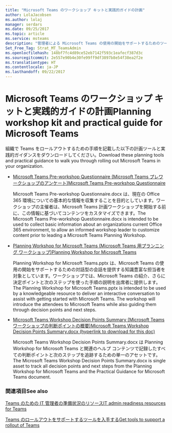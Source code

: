 ```yaml
---
title: "Microsoft Teams のワークショップ キットと実践的ガイドの計画"
author: LolaJacobsen
ms.author: lolaj
manager: serdars
ms.date: 09/25/2017
ms.topic: article
ms.service: msteams
description: "管理者による Microsoft Teams の使用の開始をサポートするためのツールおよび実践的なガイダンスの計画"
Set_Free_Tag: Strat_MT_TeamsAdmin
ms.openlocfilehash: 148bf7fc4d89ce52eb7142f593c1eafecf387d3c
ms.sourcegitcommit: 2e557e90b4e30fe99ff9df3897b8e54f38ea2f2e
ms.translationtype: HT
ms.contentlocale: ja-JP
ms.lasthandoff: 09/22/2017
---
```

<a name="planning-workshop-kit-and-practical-guide-for-microsoft-teams"></a><span data-ttu-id="d3dc3-103">Microsoft Teams のワークショップ キットと実践的ガイドの計画</span><span class="sxs-lookup"><span data-stu-id="d3dc3-103">Planning workshop kit and practical guide for Microsoft Teams</span></span>
=============================================================

<span data-ttu-id="d3dc3-104">組織で Teams をロールアウトするための手順を記載した以下の計画ツールと実践的ガイダンスをダウンロードしてください。</span><span class="sxs-lookup"><span data-stu-id="d3dc3-104">Download these planning tools and practical guidance to walk you through rolling out Microsoft Teams in your organization.</span></span>

- [<span data-ttu-id="d3dc3-105">Microsoft Teams Pre-workshop Questionnaire (Microsoft Teams プレワークショップのアンケート)</span><span class="sxs-lookup"><span data-stu-id="d3dc3-105">Microsoft Teams Pre-workshop Questionnaire</span></span>](https://www.microsoft.com/en-us/download/55975)
    
    <span data-ttu-id="d3dc3-106">Microsoft Teams Pre-workshop Questionnaire.docx は、現在の Office 365 環境についての基本的な情報を収集することを目的としています。ワークショップの主催者は、Microsoft Teams 計画ワークショップを開始する前に、この情報に基づいてコンテンツをカスタマイズできます。</span><span class="sxs-lookup"><span data-stu-id="d3dc3-106">The Microsoft Teams Pre-workshop Questionnaire.docx is intended to be used to collect basic information about an organizations current Office 365 environment, to allow an informed workshop leader to customize content prior to leading a Microsoft Teams Planning Workshop.</span></span>

- [<span data-ttu-id="d3dc3-107">Planning Workshop for Microsoft Teams (Microsoft Teams 用プランニング ワークショップ)</span><span class="sxs-lookup"><span data-stu-id="d3dc3-107">Planning Workshop for Microsoft Teams</span></span>](https://www.microsoft.com/en-us/download/55982) 
    
    <span data-ttu-id="d3dc3-p101">Planning Workshop for Microsoft Teams.pptx は、Microsoft Teams の使用の開始をサポートするための対話型の会話を提供する知識豊富な担当者を対象としています。ワークショップでは、Microsoft Teams の紹介、さらに決定ポイントと次のステップを使った手順の説明を出席者に提供します。</span><span class="sxs-lookup"><span data-stu-id="d3dc3-p101">The Planning Workshop for Microsoft Teams.pptx is intended to be used by a knowledgeable resource to deliver an interactive conversation to assist with getting started with Microsoft Teams. The workshop will introduce the attendees to Microsoft Teams while also guiding them through decision points and next steps.</span></span>

- [<span data-ttu-id="d3dc3-110">Microsoft Teams Workshop Decision Points Summary (Microsoft Teams ワークショップの判断ポイントの概要)</span><span class="sxs-lookup"><span data-stu-id="d3dc3-110">Microsoft Teams Workshop Decision Points Summary.docx (hyperlink to download for this doc)</span></span>](https://www.microsoft.com/en-us/download/55981)
    
    <span data-ttu-id="d3dc3-111">Microsoft Teams Workshop Decision Points Summary.docx は Planning Workshop for Microsoft Teams と関連のヘルプ コンテンツで記録したすべての判断ポイントと次のステップを追跡するための単一のアセットです。</span><span class="sxs-lookup"><span data-stu-id="d3dc3-111">The Microsoft Teams Workshop Decision Points Summary.docx is single asset to track all decision points and next steps from the Planning Workshop for Microsoft Teams and the Practical Guidance for Microsoft Teams document.</span></span>

### <a name="see-also"></a><span data-ttu-id="d3dc3-112">関連項目</span><span class="sxs-lookup"><span data-stu-id="d3dc3-112">See also</span></span>

[<span data-ttu-id="d3dc3-113">Teams のための IT 管理者の準備状況のリソース</span><span class="sxs-lookup"><span data-stu-id="d3dc3-113">IT admin readiness resources for Teams</span></span>](ITAdmin-readiness.md)

[<span data-ttu-id="d3dc3-114">Teams のロールアウトをサポートするツールを入手する</span><span class="sxs-lookup"><span data-stu-id="d3dc3-114">Get tools to support a rollout of Teams</span></span>](rollout-tools.md)


